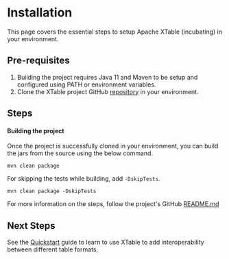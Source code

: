 # Installation

This page covers the essential steps to setup Apache XTable (incubating) in your environment.

## Pre-requisites
1. Building the project requires Java 11 and Maven to be setup and configured using PATH or environment variables. 
2. Clone the XTable project GitHub [repository](https://github.com/apache/incubator-xtable) in your environment.

## Steps
#### Building the project 
Once the project is successfully cloned in your environment, you can build the jars from the source using the below command.

```shell md title=="shell"
mvn clean package
```
For skipping the tests while building, add `-DskipTests`.

```shell md title=="shell"
mvn clean package -DskipTests
```

For more information on the steps, follow the project's GitHub [README.md](https://github.com/apache/incubator-xtable/blob/main/README.md) 

## Next Steps
See the [Quickstart](/docs/how-to) guide to learn to use XTable to add interoperability between
different table formats.